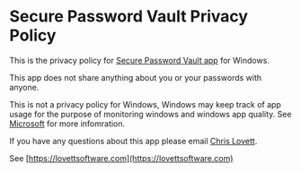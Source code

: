 ﻿#  Secure Password Vault Privacy Policy
    
This is the privacy policy for
<a href="https://www.microsoft.com/store/apps/9nblggh2l5wv"> Secure Password Vault app</a>
for Windows.

This app does not share anything about you or your passwords with anyone.

This is not a privacy policy for Windows, Windows may keep track of app usage for the purpose
of monitoring windows and windows app quality.
See <a href="https://privacy.microsoft.com/en-us/privacystatement/">Microsoft</a> for more infomration.
       
If you have any questions about this app
please email <a id="emailaddress" href="&#x6c;&#x6f;&#x76;&#x65;&#x74;&#x74;&#x63;&#x68;&#x72;&#x69;&#x73;&#x40;&#x68;&#x6f;&#x74;&#x6d;&#x61;&#x69;&#x6c;&#x2e;&#x63;&#x6f;&#x6d;"> Chris Lovett</a>.

<!-- thanks to https://www.browserling.com/tools/text-to-html-entities -->

See [https://lovettsoftware.com](https://lovettsoftware.com)
